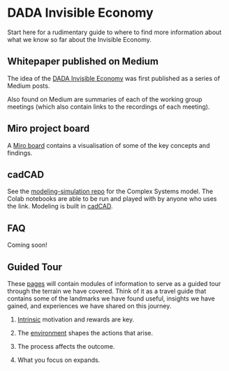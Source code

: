 # DADA Invisible Economy

Start here for a rudimentary guide to where to find more information about what we know so far about the Invisible Economy.

## Whitepaper published on Medium

The idea of the [DADA Invisible Economy](https://powerdada.medium.com/the-invisible-economy-db46897d4f07) was first published as a series of Medium posts.

Also found on Medium are summaries of each of the working group meetings (which also contain links to the recordings of each meeting).

## Miro project board

A [Miro board](https://miro.com/app/board/o9J_kiimivw=/) contains a visualisation of some of the key concepts and findings.

## cadCAD 
See the [modeling-simulation repo](https://github.com/InvisibleEconomy/modeling-simulation) for the Complex Systems model. The Colab notebooks are able to be run and played with by anyone who uses the link. Modeling is built in [cadCAD](https://cadcad.org/).

## FAQ

Coming soon!

## Guided Tour

These [pages](https://invisibleeconomy.github.io/StartHere) will contain modules of information to serve as a guided tour through the terrain we have covered.  Think of it as a travel guide that contains some of the landmarks we have found useful, insights we have gained, and experiences we have shared on this journey.

1. [Intrinsic](https://invisibleeconomy.github.io/StartHere/Intrinsic) motivation and rewards are key.

2. The [environment](https://invisibleeconomy.github.io/StartHere/Environment) shapes the actions that arise.

3. The process affects the outcome.

4. What you focus on expands.
